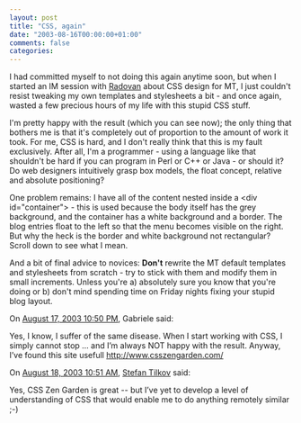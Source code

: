 ```yaml
---
layout: post
title: "CSS, again"
date: "2003-08-16T00:00:00+01:00"
comments: false
categories: 
---
```


<p>I had committed myself to not doing this again anytime soon, but when I started an IM session with <a href="http://www.radovanjanecek.net/blog">Radovan</a> about CSS design for MT, I just couldn't resist tweaking my own templates and stylesheets a bit - and once again, wasted a few precious hours of my life with this stupid CSS stuff.</p>
<p>I'm pretty happy with the result (which you can see now); the only thing that bothers me is that it's completely out of proportion to the amount of work it took. For me, CSS is hard, and I don't really think that this is my fault exclusively. After all, I'm a programmer - using a language like that shouldn't be hard if you can program in Perl or C++ or Java - or should it? Do web designers intuitively grasp box models, the float concept, relative and absolute positioning?</p>
<p>One problem remains: I have all of the content nested inside a &lt;div id="container"&gt; - this is used because the body itself has the grey background, and the container has a white background and a border. The blog entries float to the left so that the menu becomes visible on the right. But why the heck is the border and white background not rectangular? Scroll down to see what I mean.</p>
<p>And a bit of final advice to novices: <strong>Don't</strong> rewrite the MT default templates and stylesheets from scratch - try to stick with them and modify them in small increments. Unless you're a) absolutely sure you know that you're doing or b) don't mind spending time on Friday nights fixing your stupid blog layout.</p>
<section class="comments">

<div class="comment" id="comment-74">
On <a href="#comment-74" title="Permalink to this comment">August 17, 2003 10:50 PM</a>, Gabriele
said:
<p>Yes, I know, I suffer of the same disease. When I start working with CSS, I simply cannot stop &#8230; and I&#8217;m always NOT happy with the result. Anyway, I&#8217;ve found this site usefull <a href="http://www.csszengarden.com/" rel="nofollow" /><a href="http://www.csszengarden.com/" rel="nofollow">http://www.csszengarden.com/</a></p>


<div class="comment" id="comment-75">
On <a href="#comment-75" title="Permalink to this comment">August 18, 2003 10:51 AM</a>, <a href="/en/staff/st/">Stefan Tilkov</a>
said:
<p>Yes, CSS Zen Garden is great -- but I&#8217;ve yet to develop a level of understanding of CSS that would enable me to do anything remotely similar ;-)</p>


</section>

